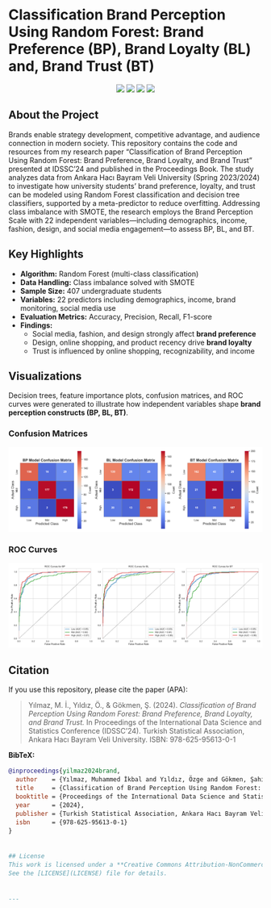 # Classification Brand Perception Using Random Forest: Brand Preference (BP), Brand Loyalty (BL) and, Brand Trust (BT) 

<p align="center">
  <img src="https://img.shields.io/badge/Python-3776AB?style=for-the-badge&logo=python&logoColor=white"/>
  <img src="https://img.shields.io/badge/Machine%20Learning-00599C?style=for-the-badge"/>
  <img src="https://img.shields.io/badge/Econometrics-228B22?style=for-the-badge"/>
  <img src="https://img.shields.io/badge/Academic%20Research-8A2BE2?style=for-the-badge"/>
</p>  

## About the Project  
Brands enable strategy development, competitive advantage, and audience connection in modern society. This repository contains the code and resources from my research paper “Classification of Brand Perception Using Random Forest: Brand Preference, Brand Loyalty, and Brand Trust” presented at IDSSC’24 and published in the Proceedings Book. The study analyzes data from Ankara Hacı Bayram Veli University (Spring 2023/2024) to investigate how university students’ brand preference, loyalty, and trust can be modeled using Random Forest classification and decision tree classifiers, supported by a meta-predictor to reduce overfitting. Addressing class imbalance with SMOTE, the research employs the Brand Perception Scale with 22 independent variables—including demographics, income, fashion, design, and social media engagement—to assess BP, BL, and BT.

## Key Highlights  
- **Algorithm:** Random Forest (multi-class classification)  
- **Data Handling:** Class imbalance solved with SMOTE  
- **Sample Size:** 407 undergraduate students  
- **Variables:** 22 predictors including demographics, income, brand monitoring, social media use  
- **Evaluation Metrics:** Accuracy, Precision, Recall, F1-score  
- **Findings:**  
  - Social media, fashion, and design strongly affect **brand preference**  
  - Design, online shopping, and product recency drive **brand loyalty**  
  - Trust is influenced by online shopping, recognizability, and income  

## Visualizations  

Decision trees, feature importance plots, confusion matrices, and ROC curves were generated to illustrate how independent variables shape **brand perception constructs (BP, BL, BT)**.  

### Confusion Matrices  
<p align="center">
  <img src="confusion_matrices.png" alt="Confusion Matrices for BP, BL, BT" width="800"/>
</p>  

### ROC Curves  
<p align="center">
  <img src="roc_curves.png" alt="ROC Curves for BP, BL, BT" width="800"/>
</p>  
 
 

## Citation  
If you use this repository, please cite the paper (APA):  

> Yılmaz, M. İ., Yıldız, Ö., & Gökmen, Ş. (2024). *Classification of Brand Perception Using Random Forest: Brand Preference, Brand Loyalty, and Brand Trust.* In Proceedings of the International Data Science and Statistics Conference (IDSSC’24). Turkish Statistical Association, Ankara Hacı Bayram Veli University. ISBN: 978-625-95613-0-1  

**BibTeX:**  
```bibtex
@inproceedings{yilmaz2024brand,
  author    = {Yılmaz, Muhammed İkbal and Yıldız, Özge and Gökmen, Şahika},
  title     = {Classification of Brand Perception Using Random Forest: Brand Preference, Brand Loyalty, and Brand Trust},
  booktitle = {Proceedings of the International Data Science and Statistics Conference (IDSSC'24)},
  year      = {2024},
  publisher = {Turkish Statistical Association, Ankara Hacı Bayram Veli University},
  isbn      = {978-625-95613-0-1}
}


## License  
This work is licensed under a **Creative Commons Attribution-NonCommercial-NoDerivatives 4.0 International License**.  
See the [LICENSE](LICENSE) file for details.  


---

